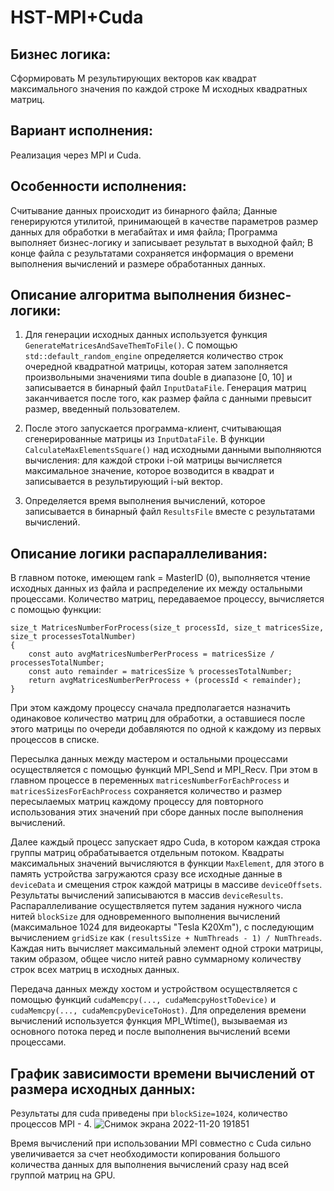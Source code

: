 # HST-MPI+Cuda

## Бизнес логика:
Сформировать M результирующих векторов как квадрат максимального значения по каждой строке M исходных квадратных матриц.

## Вариант исполнения:
Реализация через MPI и Cuda.

## Особенности исполнения:
Считывание данных происходит из бинарного файла;
Данные генерируются утилитой, принимающей в качестве параметров размер данных для обработки в мегабайтах и имя файла;
Программа выполняет бизнес-логику и записывает результат в выходной файл;
В конце файла с результатами сохраняется информация о времени выполнения вычислений и размере обработанных данных.

## Описание алгоритма выполнения бизнес-логики:
1. Для генерации исходных данных используется функция ```GenerateMatricesAndSaveThemToFile()```. 
С помощью ```std::default_random_engine``` определяется количество строк очередной квадратной матрицы, которая затем заполняется произвольными значениями типа double в диапазоне [0, 10] и записывается в бинарный файл ```InputDataFile```. 
Генерация матриц заканчивается после того, как размер файла с данными превысит размер, введенный пользователем.

2. После этого запускается программа-клиент, считывающая сгенерированные матрицы из ```InputDataFile```. В функции ```CalculateMaxElementsSquare()``` над исходными данными выполняются вычисления: для каждой строки i-ой матрицы вычисляется максимальное значение, которое возводится в квадрат и записывается в результирующий i-ый вектор.
3. Определяется время выполнения вычислений, которое записывается в бинарный файл ```ResultsFile``` вместе с результатами вычислений.

## Описание логики распараллеливания:
В главном потоке, имеющем rank = MasterID (0), выполняется чтение исходных данных из файла и распределение их между остальными процессами. Количество матриц, передаваемое процессу, вычисляется с помощью функции:
```
size_t MatricesNumberForProcess(size_t processId, size_t matricesSize, size_t processesTotalNumber)
{
    const auto avgMatricesNumberPerProcess = matricesSize / processesTotalNumber;
    const auto remainder = matricesSize % processesTotalNumber;
    return avgMatricesNumberPerProcess + (processId < remainder);
}
```
При этом каждому процессу сначала предполагается назначить одинаковое количество матриц для обработки, а оставшиеся после этого матрицы по очереди добавляются по одной к каждому из первых процессов в списке.

Пересылка данных между мастером и остальными процессами осуществляется с помощью функций MPI_Send и MPI_Recv. При этом в главном процессе в переменных ```matricesNumberForEachProcess``` и ```matricesSizesForEachProcess``` сохраняется количество и размер пересылаемых матриц каждому процессу для повторного использования этих значений при сборе данных после выполнения вычислений.

Далее каждый процесс запускает ядро Cuda, в котором каждая строка группы матриц обрабатывается отдельным потоком.
Квадраты максимальных значений вычисляются в функции ```MaxElement```, для этого в память устройства загружаются сразу все исходные данные в ```deviceData``` и смещения строк каждой матрицы в массиве ```deviceOffsets```. Результаты вычислений записываются в массив ```deviceResults```. 
Распараллеливание осуществляется путем задания нужного числа нитей ```blockSize``` для одновременного выполнения вычислений (максимальное 1024 для видеокарты "Tesla K20Xm"), с последующим вычислением ```gridSize``` как ```(resultsSize + NumThreads - 1) / NumThreads```. Каждая нить вычисляет максимальный элемент одной строки матрицы, таким образом, общее число нитей равно суммарному количеству строк всех матриц в исходных данных.

Передача данных между хостом и устройством осуществляется с помощью функций ```cudaMemcpy(..., cudaMemcpyHostToDevice)``` и ```cudaMemcpy(..., cudaMemcpyDeviceToHost)```.
Для определения времени вычислений используется функция MPI_Wtime(), вызываемая из основного потока перед и после выполнения вычислений всеми процессами.

## График зависимости времени вычислений от размера исходных данных:
Результаты для cuda приведены при ```blockSize=1024```, количество процессов MPI - 4.
![Снимок экрана 2022-11-20 191851](https://user-images.githubusercontent.com/55412039/204084574-2b562fee-1560-413c-a4b5-6c6fc191a029.png)

Время вычислений при использовании MPI совместно с Cuda сильно увеличивается за счет необходимости копирования большого количества данных для выполнения вычислений сразу над всей группой матриц на GPU.
